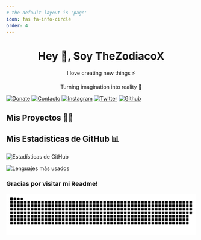 ```yaml
---
# the default layout is 'page'
icon: fas fa-info-circle
order: 4
---
```


<h1 align="center"> Hey 👋, Soy TheZodiacoX
</h1>
<p align="center">I love creating new things ⚡</p>
<p align="center">Turning imagination into reality 🚀</p>
<p align="center">

[![Donate](https://img.shields.io/badge/Donate-c7304f?style=for-the-badge&logo=ko-fi&logoColor=black)](https://www.ko-fi.com/thezodiacox0)
[![Contacto](https://img.shields.io/badge/Contacto-000?logo=ProtonMail&logoColor=6600d8&style=for-the-badge)](mailto:thezodiacox0.mail@proton.me)
[![Instagram](https://img.shields.io/badge/Instagram-000?style=for-the-badge&logo=Instagram&logoColor=E4405F)](https://instagram.com/thezodiacox0)
[![Twitter](https://img.shields.io/badge/Twitter-000?logo=X&logoColor=ffffff&style=for-the-badge)](https://twitter.com/@TheZodiaco_YT)
[![Github](https://img.shields.io/badge/Github-000?logo=Github&logoColor=ffffff&style=for-the-badge)](https://github.com/thezodiacox0)

## Mis Proyectos 👨‍💻

## Mis Estadisticas de GitHub 📊

![Estadísticas de GitHub](https://github-readme-stats.vercel.app/api?username=thezodiacox0&show_icons=true&locale=es)

![Lenguajes más usados](https://github-readme-stats.vercel.app/api/top-langs?username=thezodiacox0&show_icons=true&locale=es&layout=compact)

### Gracias por visitar mi Readme!

![i](/assets/github-contribution-grid-snake-dark.svg)


